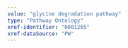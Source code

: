 ```yaml
---
value: "glycine degradation pathway"
type: "Pathway Ontology"
xref-identifier: "0001265"
xref-dataSource: "PW"
---
```

